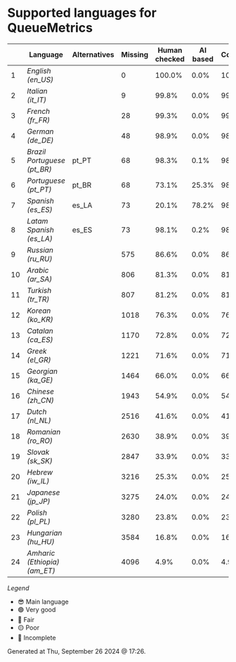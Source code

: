 # Supported languages for QueueMetrics

|  | Language | Alternatives | Missing | Human checked | AI based | Completion |   |
|--|----------|--------------|---------|---------------|----------|------------|---|
| 1 | *English (en_US)* |  | 0 | 100.0% | 0.0% | 100.0% | 😎 |
| 2 | *Italian (it_IT)* |  | 9 | 99.8% | 0.0% | 99.8% | 🟢 |
| 3 | *French (fr_FR)* |  | 28 | 99.3% | 0.0% | 99.4% | 🟢 |
| 4 | *German (de_DE)* |  | 48 | 98.9% | 0.0% | 98.9% | 🟢 |
| 5 | *Brazil Portuguese (pt_BR)* | pt_PT | 68 | 98.3% | 0.1% | 98.4% | 🟢 |
| 6 | *Portuguese (pt_PT)* | pt_BR | 68 | 73.1% | 25.3% | 98.4% | 🟢 |
| 7 | *Spanish (es_ES)* | es_LA | 73 | 20.1% | 78.2% | 98.3% | 🟢 |
| 8 | *Latam Spanish (es_LA)* | es_ES | 73 | 98.1% | 0.2% | 98.3% | 🟢 |
| 9 | *Russian (ru_RU)* |  | 575 | 86.6% | 0.0% | 86.7% | 🔵 |
| 10 | *Arabic (ar_SA)* |  | 806 | 81.3% | 0.0% | 81.3% | 🟡 |
| 11 | *Turkish (tr_TR)* |  | 807 | 81.2% | 0.0% | 81.3% | 🟡 |
| 12 | *Korean (ko_KR)* |  | 1018 | 76.3% | 0.0% | 76.4% | 🟡 |
| 13 | *Catalan (ca_ES)* |  | 1170 | 72.8% | 0.0% | 72.8% | 🟡 |
| 14 | *Greek (el_GR)* |  | 1221 | 71.6% | 0.0% | 71.7% | 🟡 |
| 15 | *Georgian (ka_GE)* |  | 1464 | 66.0% | 0.0% | 66.0% | 🔴 |
| 16 | *Chinese (zh_CN)* |  | 1943 | 54.9% | 0.0% | 54.9% | 🔴 |
| 17 | *Dutch (nl_NL)* |  | 2516 | 41.6% | 0.0% | 41.6% | 🔴 |
| 18 | *Romanian (ro_RO)* |  | 2630 | 38.9% | 0.0% | 39.0% | 🔴 |
| 19 | *Slovak (sk_SK)* |  | 2847 | 33.9% | 0.0% | 33.9% | 🔴 |
| 20 | *Hebrew (iw_IL)* |  | 3216 | 25.3% | 0.0% | 25.3% | 🔴 |
| 21 | *Japanese (jp_JP)* |  | 3275 | 24.0% | 0.0% | 24.0% | 🔴 |
| 22 | *Polish (pl_PL)* |  | 3280 | 23.8% | 0.0% | 23.9% | 🔴 |
| 23 | *Hungarian (hu_HU)* |  | 3584 | 16.8% | 0.0% | 16.8% | 🔴 |
| 24 | *Amharic (Ethiopia) (am_ET)* |  | 4096 | 4.9% | 0.0% | 4.9% | 🔴 |


*Legend*

- 😎 Main language
- 🟢 Very good
- 🔵 Fair
- 🟡 Poor
- 🔴 Incomplete


Generated at Thu, September 26 2024 @ 17:26.

